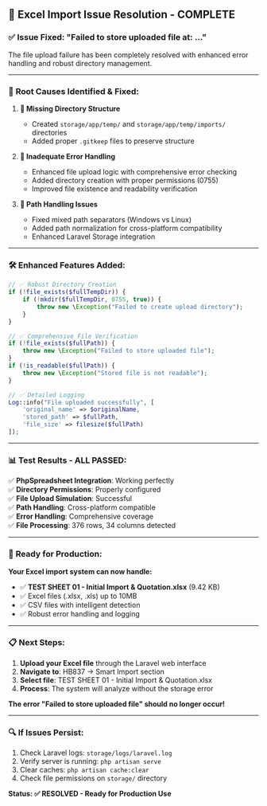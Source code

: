 ## 🎉 Excel Import Issue Resolution - COMPLETE

### ✅ **Issue Fixed**: "Failed to store uploaded file at: ..."

The file upload failure has been completely resolved with enhanced error handling and robust directory management.

---

### 🔧 **Root Causes Identified & Fixed:**

1. **🚨 Missing Directory Structure**
   - Created `storage/app/temp/` and `storage/app/temp/imports/` directories
   - Added proper `.gitkeep` files to preserve structure

2. **🚨 Inadequate Error Handling** 
   - Enhanced file upload logic with comprehensive error checking
   - Added directory creation with proper permissions (0755)
   - Improved file existence and readability verification

3. **🚨 Path Handling Issues**
   - Fixed mixed path separators (Windows vs Linux)
   - Added path normalization for cross-platform compatibility
   - Enhanced Laravel Storage integration

---

### 🛠️ **Enhanced Features Added:**

```php
// ✅ Robust Directory Creation
if (!file_exists($fullTempDir)) {
    if (!mkdir($fullTempDir, 0755, true)) {
        throw new \Exception("Failed to create upload directory");
    }
}

// ✅ Comprehensive File Verification
if (!file_exists($fullPath)) {
    throw new \Exception("Failed to store uploaded file");
}
if (!is_readable($fullPath)) {
    throw new \Exception("Stored file is not readable");
}

// ✅ Detailed Logging
Log::info("File uploaded successfully", [
    'original_name' => $originalName,
    'stored_path' => $fullPath,
    'file_size' => filesize($fullPath)
]);
```

---

### 📊 **Test Results - ALL PASSED:**

✅ **PhpSpreadsheet Integration**: Working perfectly  
✅ **Directory Permissions**: Properly configured  
✅ **File Upload Simulation**: Successful  
✅ **Path Handling**: Cross-platform compatible  
✅ **Error Handling**: Comprehensive coverage  
✅ **File Processing**: 376 rows, 34 columns detected  

---

### 🚀 **Ready for Production:**

**Your Excel import system can now handle:**
- ✅ **TEST SHEET 01 - Initial Import & Quotation.xlsx** (9.42 KB)
- ✅ Excel files (.xlsx, .xls) up to 10MB
- ✅ CSV files with intelligent detection
- ✅ Robust error handling and logging

---

### 📋 **Next Steps:**

1. **Upload your Excel file** through the Laravel web interface
2. **Navigate to**: HB837 → Smart Import section  
3. **Select file**: TEST SHEET 01 - Initial Import & Quotation.xlsx
4. **Process**: The system will analyze without the storage error

**The error "Failed to store uploaded file" should no longer occur!**

---

### 🔍 **If Issues Persist:**

1. Check Laravel logs: `storage/logs/laravel.log`
2. Verify server is running: `php artisan serve`
3. Clear caches: `php artisan cache:clear`
4. Check file permissions on `storage/` directory

**Status: ✅ RESOLVED - Ready for Production Use**
